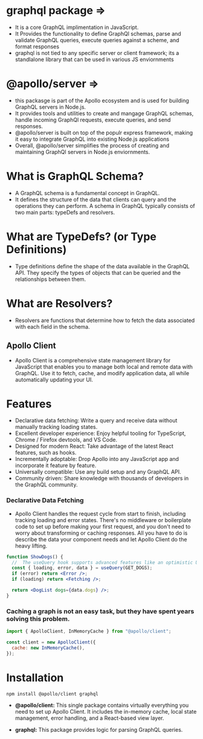 # graphql package =>

- It is a core GraphQL implimentation in JavaScript.
- It Provides the functionality to define GraphQl schemas, parse and validate GraphQL queries, execute queries against a scheme, and format responses
- graphql is not tied to any specific server or client framework; its a standlalone library that can be used in various JS enviornments

# @apollo/server =>

- this packasge is part of the Apollo ecosystem and is used for building GraphQL servers in Node.js.
- It provides tools and utilities to create and mangage GraphQL schemas, handle incoming GraphQl requests, execute queries, and send responses.
- @apollo/server is built on top of the populr express framework, making it easy to integrate GraphQL into existing Node.js applications
- Overall, @apollo/server simplifies the process of creating and maintaining GraphQl servers in Node.js enviornments.

# What is GraphQL Schema?

- A GraphQL schema is a fundamental concept in GraphQL.
- It defines the structure of the data that clients can query and the operations they can perform. A schema in GraphQL typically consists of two main parts: typeDefs and resolvers.

# What are TypeDefs? (or Type Definitions)

- Type definitions define the shape of the data available in the GraphQL API. They specify the types of objects that can be queried and the relationships between them.

# What are Resolvers?

- Resolvers are functions that determine how to fetch the data associated with each field in the schema.

## Apollo Client

- Apollo Client is a comprehensive state management library for JavaScript that enables you to manage both local and remote data with GraphQL. Use it to fetch, cache, and modify application data, all while automatically updating your UI.

# Features

- Declarative data fetching: Write a query and receive data without manually tracking loading states.
- Excellent developer experience: Enjoy helpful tooling for TypeScript, Chrome / Firefox devtools, and VS Code.
- Designed for modern React: Take advantage of the latest React features, such as hooks.
- Incrementally adoptable: Drop Apollo into any JavaScript app and incorporate it feature by feature.
- Universally compatible: Use any build setup and any GraphQL API.
- Community driven: Share knowledge with thousands of developers in the GraphQL community.

### Declarative Data Fetching

- Apollo Client handles the request cycle from start to finish, including tracking loading and error states. There's no middleware or boilerplate code to set up before making your first request, and you don't need to worry about transforming or caching responses. All you have to do is describe the data your component needs and let Apollo Client do the heavy lifting.

```jsx
function ShowDogs() {
  //  The useQuery hook supports advanced features like an optimistic UI, refetching, and pagination.
  const { loading, error, data } = useQuery(GET_DOGS);
  if (error) return <Error />;
  if (loading) return <Fetching />;

  return <DogList dogs={data.dogs} />;
}
```

### Caching a graph is not an easy task, but they have spent years solving this problem.

```jsx
import { ApolloClient, InMemoryCache } from "@apollo/client";

const client = new ApolloClient({
  cache: new InMemoryCache(),
});
```

# Installation

```bash
npm install @apollo/client graphql
```

- **@apollo/client:** This single package contains virtually everything you need to set up Apollo Client. It includes the in-memory cache, local state management, error handling, and a React-based view layer.

- **graphql:** This package provides logic for parsing GraphQL queries.
